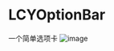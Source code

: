 # LCYOptionBar
一个简单选项卡
![image](https://github.com/19940524/LCYOptionBar/raw/master/LCYOptionBar/Demo/designSketch.gifcask )   
